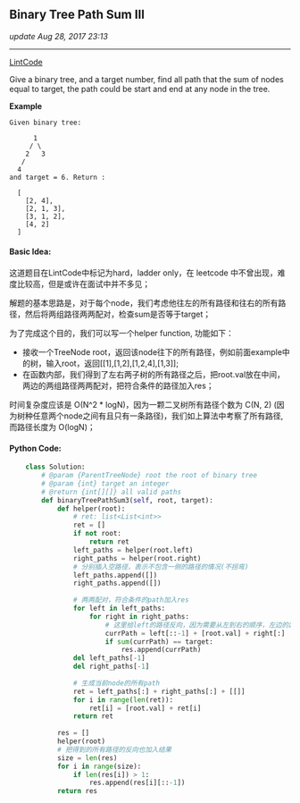 ## Binary Tree Path Sum III
_update Aug 28, 2017  23:13_

---
[LintCode](http://www.lintcode.com/en/problem/binary-tree-path-sum-iii/)

Give a binary tree, and a target number, find all path that the sum of nodes equal to target, the path could be start and end at any node in the tree.

**Example**

    Given binary tree:
    
          1
         / \
        2   3
       /
      4
    and target = 6. Return :
    
      [
        [2, 4],
        [2, 1, 3],
        [3, 1, 2],
        [4, 2]
      ]
      
#### Basic Idea:
这道题目在LintCode中标记为hard，ladder only，在 leetcode 中不曾出现，难度比较高，但是或许在面试中并不多见；

解题的基本思路是，对于每个node，我们考虑他往左的所有路径和往右的所有路径，然后将两组路径两两配对，检查sum是否等于target；

为了完成这个目的，我们可以写一个helper function, 功能如下：
-  接收一个TreeNode root，返回该node往下的所有路径，例如前面example中的树，输入root，返回[[1],[1,2],[1,2,4],[1,3]];
-  在函数内部，我们得到了左右两子树的所有路径之后，把root.val放在中间，两边的两组路径两两配对，把符合条件的路径加入res；

时间复杂度应该是 O(N^2 * logN)，因为一颗二叉树所有路径个数为 C(N, 2) (因为树种任意两个node之间有且只有一条路径)，我们如上算法中考察了所有路径, 而路径长度为 O(logN)；

#### Python Code:
```python
    class Solution:
        # @param {ParentTreeNode} root the root of binary tree
        # @param {int} target an integer
        # @return {int[][]} all valid paths
        def binaryTreePathSum3(self, root, target):
            def helper(root):
                # ret: list<List<int>>
                ret = []
                if not root:
                    return ret
                left_paths = helper(root.left)
                right_paths = helper(root.right)
                # 分别插入空路径，表示不包含一侧的路径的情况(不拐弯)
                left_paths.append([])
                right_paths.append([])
                
                # 两两配对，符合条件的path加入res
                for left in left_paths:
                    for right in right_paths:
                        # 这里给left的路径反向，因为需要从左到右的顺序，左边的路径应该从下向上
                        currPath = left[::-1] + [root.val] + right[:]
                        if sum(currPath) == target:
                            res.append(currPath)
                del left_paths[-1]
                del right_paths[-1]
                
                # 生成当前node的所有path
                ret = left_paths[:] + right_paths[:] + [[]]
                for i in range(len(ret)):
                    ret[i] = [root.val] + ret[i]
                return ret
                
            res = []
            helper(root)
            # 把得到的所有路径的反向也加入结果
            size = len(res)
            for i in range(size):
                if len(res[i]) > 1:
                    res.append(res[i][::-1])
            return res
```    
      
      
      